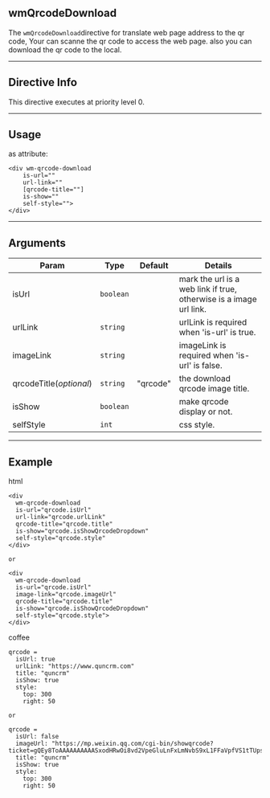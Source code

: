 ## wmQrcodeDownload
The `wmQrcodeDownload`directive for translate web page address to the qr code, Your can scanne the qr code to access the web page. also you can download the qr code to the local.

---

## Directive Info
This directive executes at priority level 0.

---

## Usage
as attribute:
```
<div wm-qrcode-download
    is-url=""
    url-link=""
    [qrcode-title=""]
    is-show=""
    self-style="">
</div>
```

---

## Arguments
Param | Type | Default | Details
----- | ---- | ------ | ----
isUrl                    | `boolean`  | | mark the url is a web link if true, otherwise is a image url link.
urlLink                  | `string`   | | urlLink is required when 'is-url' is true.
imageLink                | `string`   | | imageLink is required when 'is-url' is false.
qrcodeTitle(*optional*)  | `string`   | "qrcode" |the download qrcode image title.
isShow                   | `boolean`  | | make qrcode display or not.
selfStyle                | `int`      | | css style.

---

## Example
html
```
<div
  wm-qrcode-download
  is-url="qrcode.isUrl"
  url-link="qrcode.urlLink"
  qrcode-title="qrcode.title"
  is-show="qrcode.isShowQrcodeDropdown"
  self-style="qrcode.style"
</div>

or

<div
  wm-qrcode-download
  is-url="qrcode.isUrl"
  image-link="qrcode.imageUrl"
  qrcode-title="qrcode.title"
  is-show="qrcode.isShowQrcodeDropdown"
  self-style="qrcode.style">
</div>
```

coffee
```
qrcode =
  isUrl: true
  urlLink: "https://www.quncrm.com"
  title: "quncrm"
  isShow: true
  style:
    top: 300
    right: 50

or

qrcode =
  isUrl: false
  imageUrl: "https://mp.weixin.qq.com/cgi-bin/showqrcode?ticket=gQEy8ToAAAAAAAAAASxodHRwOi8vd2VpeGluLnFxLmNvbS9xL1FFaVpfVS1tTUpsSktXSVZZbVRQAAIE7LfEVQMEAAAAAA=="
  title: "quncrm"
  isShow: true
  style:
    top: 300
    right: 50
```


